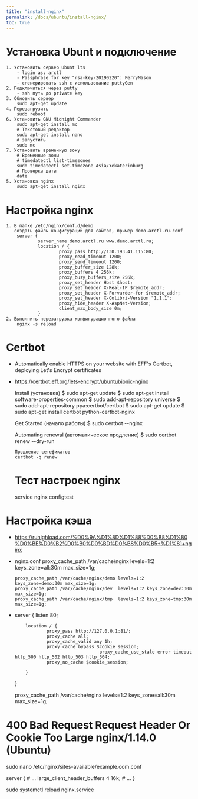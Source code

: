 ```yaml
---
title: "install-nginx"
permalink: /docs/ubuntu/install-nginx/
toc: true
---
```


# Установка Ubunt и подключение

	1. Установить сервер Ubunt lts
	    - login as: arctl
		- Passphrase for key "rsa-key-20190220": PerryMason
		- сгенерировать ssh с использование puttyGen
	2. Подключиться через putty
		- ssh путь до private key
	3. Обновить сервер
		sudo apt-get update    
	4. Перезагрузить
		sudo reboot
	6. Установить GNU Midnight Commander
		sudo apt-get install mc
		# Текстовый редактор
		sudo apt-get install nano
		# запустить
		sudo mc			
    7. Установить временную зону
		# Временные зоны
        # timedatectl list-timezones
		sudo timedatectl set-timezone Asia/Yekaterinburg
		# Проверка даты
		date
	5. Установка nginx
		sudo apt-get install nginx

# Настройка nginx
	1. В папкe /etc/nginx/conf.d/demo
       создать файлы конфигураций для сайтов, пример demo.arctl.ru.conf	   	
		server {
				server_name demo.arctl.ru www.demo.arctl.ru;
				location / {
						proxy_pass http://130.193.41.115:80;
						proxy_read_timeout 1200;
						proxy_send_timeout 1200;
						proxy_buffer_size 128k;
						proxy_buffers 4 256k;
						proxy_busy_buffers_size 256k;
						proxy_set_header Host $host;
						proxy_set_header X-Real-IP $remote_addr;
						proxy_set_header X-Forvarder-for $remote_addr;
						proxy_set_header X-Colibri-Version "1.1.1";
						proxy_hide_header X-AspNet-Version;
						client_max_body_size 0m;
				}
	2. Выполнить перезагрузка конфигурационного файла  
		nginx -s reload

# Сertbot
  - Automatically enable HTTPS on your website with EFF's Certbot, deploying Let's Encrypt certificates
  - https://certbot.eff.org/lets-encrypt/ubuntubionic-nginx

	Install (установка)
	$ sudo apt-get update
	$ sudo apt-get install software-properties-common
	$ sudo add-apt-repository universe
	$ sudo add-apt-repository ppa:certbot/certbot
	$ sudo apt-get update
	$ sudo apt-get install certbot python-certbot-nginx

	Get Started (начало работы)
	$ sudo certbot --nginx

	Automating renewal (автоматическое продление)
	$ sudo certbot renew --dry-run

        Продление сетефикатов
        certbot -q renew

	# Тест настроек nginx
	service nginx configtest

# Настройка кэша
  -	https://ruhighload.com/%D0%9A%D1%8D%D1%88%D0%B8%D1%80%D0%BE%D0%B2%D0%B0%D0%BD%D0%B8%D0%B5+%D1%81+nginx

  - nginx.conf
	proxy_cache_path /var/cache/nginx levels=1:2 keys_zone=all:30m max_size=1g;

        proxy_cache_path /var/cache/nginx/demo levels=1:2 keys_zone=demo:30m max_size=1g;
        proxy_cache_path /var/cache/nginx/dev  levels=1:2 keys_zone=dev:30m max_size=1g;
        proxy_cache_path /var/cache/nginx/tmp  levels=1:2 keys_zone=tmp:30m max_size=1g;


  -
	  server {
			listen 80;

			location / {
					proxy_pass http://127.0.0.1:81/;
					proxy_cache all;
					proxy_cache_valid any 1h;
					proxy_cache_bypass $cookie_session;
                                        proxy_cache_use_stale error timeout http_500 http_502 http_503 http_504;
					proxy_no_cache $cookie_session;

			}
	}

	 proxy_cache_path /var/cache/nginx levels=1:2 keys_zone=all:30m max_size=1g;

# 400 Bad Request Request Header Or Cookie Too Large nginx/1.14.0 (Ubuntu)

sudo nano /etc/nginx/sites-available/example.com.conf

server {
    # ...
    large_client_header_buffers 4 16k;
    # ...
}

sudo systemctl reload nginx.service
